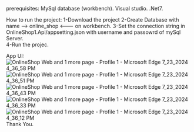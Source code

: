 prerequisites:
MySql database (workbench).
Visual studio. 
.Net7.

How to run the project:
1-Download the project
2-Create Database with name --> online_shop <--- on workbench.
3-Set the connection string in OnlineShop1.Api/appsetting.json with username and passowrd of mySql Server.\
4-Run the projec.

App UI:
![OnlineShop Web and 1 more page - Profile 1 - Microsoft​ Edge 7_23_2024 4_36_58 PM](https://github.com/user-attachments/assets/106ae466-dd63-4397-9669-548d422975b4)
![OnlineShop Web and 1 more page - Profile 1 - Microsoft​ Edge 7_23_2024 4_36_51 PM](https://github.com/user-attachments/assets/488a5721-bb2b-43a6-8b4e-72f213db86dd)
![OnlineShop Web and 1 more page - Profile 1 - Microsoft​ Edge 7_23_2024 4_36_43 PM](https://github.com/user-attachments/assets/9bd1a88d-1a91-4c2d-af82-3e3ff3222131)
![OnlineShop Web and 1 more page - Profile 1 - Microsoft​ Edge 7_23_2024 4_36_33 PM](https://github.com/user-attachments/assets/6c72114d-defe-45fb-94e1-6b9467f03a39)
![OnlineShop Web and 1 more page - Profile 1 - Microsoft​ Edge 7_23_2024 4_36_12 PM](https://github.com/user-attachments/assets/4d948d48-5cc7-4685-a9df-6e987f7cc397)
Thank You.

